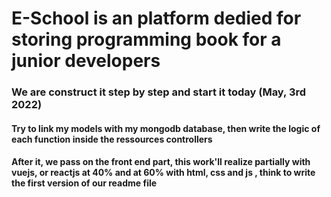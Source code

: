 # E-School is an platform dedied for storing programming book for a junior developers

### We are construct it step by step and start it today (May, 3rd 2022)

#### Try to link my models with my mongodb database, then write the logic of each function inside the ressources controllers

#### After it, we pass on the front end part, this work'll realize partially with vuejs, or reactjs at 40% and at 60% with html, css and js , think to write the first version of our readme file
